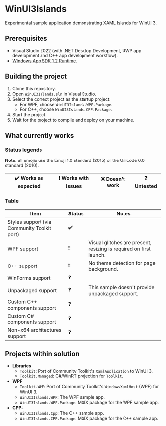 # WinUI3Islands

Experimental sample application demonstrating XAML Islands for WinUI 3.

## Prerequisites
- Visual Studio 2022 (with .NET Desktop Development, UWP app development and C++ app development workflow).
- [Windows App SDK 1.2 Runtime](https://aka.ms/windowsappsdk/1.2/1.2.220727.1-experimental1/windowsappruntimeinstall-x64.exe).

## Building the project
1. Clone this repository.
2. Open `WinUI3Islands.sln` in Visual Studio.
3. Select the correct project as the startup project:
   - For WPF, choose `WinUI3Islands.WPF.Package`.
   - For C++, choose `WinUI3Islands.CPP.Package`.
4. Start the project.
5. Wait for the project to compile and deploy on your machine.

## What currently works
### Status legends

**Note:** all emojis use the Emoji 1.0 standard (2015) or the Unicode 6.0 standard (2010).

✔️ Works as expected | ❗ Works with issues | ❌ Doesn't work | ❓ Untested
---------------------|-----------------------|-----------------|---------------

### Table
Item           | Status | Notes                                |
---------------|--------|--------------------------------------|
Styles support (via Community Toolkit port) | ✔️ |
WPF support | ❗ | Visual glitches are present, resizing is required on first launch. |
C++ support | ❗ | No theme detection for page background. |
WinForms support | ❓ |
Unpackaged support | ❓ | This sample doesn't provide unpackaged support. |
Custom C++ components support | ❓ |
Custom C# components support | ❓ |
Non-x64 architectures support | ❓ |

## Projects within solution
- **Libraries**
  - `Toolkit`: Port of Community Toolkit's `XamlApplication` to WinUI 3.
  - `Toolkit.Managed`: C#/WinRT projection for `Toolkit`.
- **WPF**
  - `Toolkit.WPF`: Port of Community Toolkit's `WindowsXamlHost` (WPF) for WinUI 3.
  - `WinUI3Islands.WPF`: The WPF sample app.
  - `WinUI3Islands.WPF.Package`: MSIX package for the WPF sample app.
- **CPP:**
  - `WinUI3Islands.Cpp`: The C++ sample app.
  - `WinUI3Islands.CPP.Package`: MSIX package for the C++ sample app.
